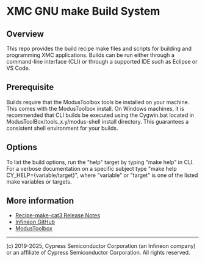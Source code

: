 # XMC GNU make Build System

## Overview

This repo provides the build recipe make files and scripts for building and programming XMC applications. Builds can be run either through a command-line interface (CLI) or through a supported IDE such as Eclipse or VS Code.

## Prerequisite

Builds require that the ModusToolbox tools be installed on your machine. This comes with the ModusToolbox install. On Windows machines, it is recommended that CLI builds be executed using the Cygwin.bat located in ModusToolBox/tools_x.y/modus-shell install directory. This guarantees a consistent shell environment for your builds.

## Options

To list the build options, run the "help" target by typing "make help" in CLI. For a verbose documentation on a specific subject type "make help CY_HELP={variable/target}", where "variable" or "target" is one of the listed make variables or targets.


## More information
* [Recipe-make-cat3 Release Notes](./RELEASE.md)
* [Infineon GitHub](https://github.com/Infineon)
* [ModusToolbox](https://www.infineon.com/cms/en/design-support/tools/sdk/modustoolbox-software)

---
(c) 2019-2025, Cypress Semiconductor Corporation (an Infineon company) or an affiliate of Cypress Semiconductor Corporation. All rights reserved.
